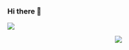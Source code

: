 ### Hi there 👋

<a href="https://github.com/Neel2904">
  <img src="https://github-readme-stats.vercel.app/api/top-langs/?username=jackblackjack&theme=radical&hide=glsl,python" />
</a>



<p align="center"> 
<img src="https://github-readme-stats.vercel.app/api/top-langs/?username=aryanc55&theme=radical&layout=compact" />
</p>
